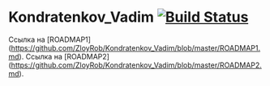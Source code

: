 
# Kondratenkov_Vadim      [![Build Status](https://travis-ci.org/ZloyRob/Kondratenkov_Vadim.svg?branch=master)](https://travis-ci.org/ZloyRob/Kondratenkov_Vadim)
Ссылка на [ROADMAP1] (https://github.com/ZloyRob/Kondratenkov_Vadim/blob/master/ROADMAP1.md).
Ссылка на [ROADMAP2] (https://github.com/ZloyRob/Kondratenkov_Vadim/blob/master/ROADMAP2.md).
